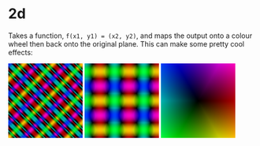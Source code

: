 # 2d

Takes a function, `f(x1, y1) = (x2, y2)`, and maps the output onto a colour wheel then back onto the original plane. This can make some pretty cool effects:

<img width="30%" src="canvas.png">
<img width="30%" src="canvas2.png">
<img width="30%" src="canvas3.png">
